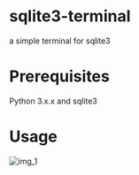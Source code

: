 # sqlite3-terminal
a simple terminal for sqlite3

# Prerequisites
Python 3.x.x and sqlite3

# Usage

![img_1](https://user-images.githubusercontent.com/69722491/90369608-b892ef00-e089-11ea-880e-142866b13668.png)


